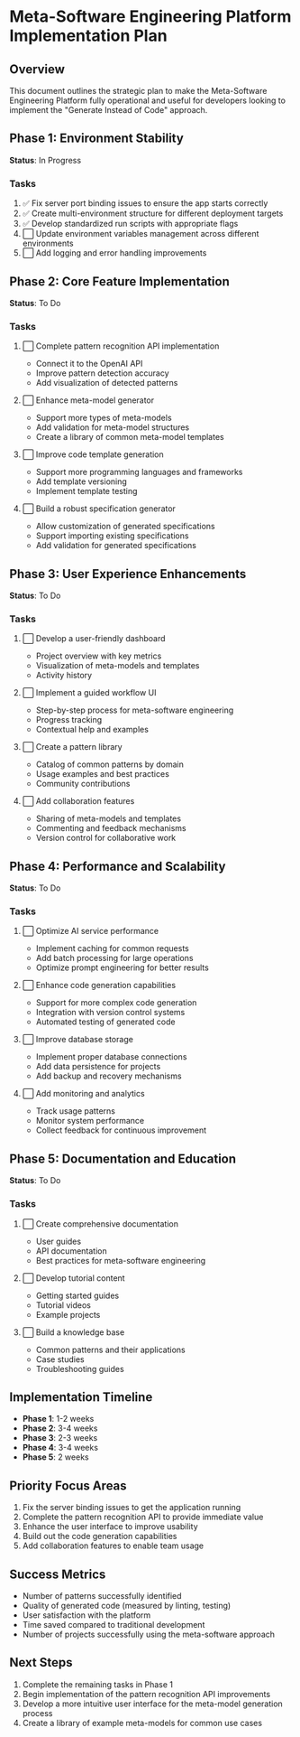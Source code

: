# Meta-Software Engineering Platform Implementation Plan

## Overview

This document outlines the strategic plan to make the Meta-Software Engineering Platform fully operational and useful for developers looking to implement the "Generate Instead of Code" approach.

## Phase 1: Environment Stability

**Status**: In Progress

### Tasks

1. ✅ Fix server port binding issues to ensure the app starts correctly
2. ✅ Create multi-environment structure for different deployment targets
3. ✅ Develop standardized run scripts with appropriate flags
4. ⬜ Update environment variables management across different environments
5. ⬜ Add logging and error handling improvements

## Phase 2: Core Feature Implementation

**Status**: To Do

### Tasks

1. ⬜ Complete pattern recognition API implementation
   - Connect it to the OpenAI API
   - Improve pattern detection accuracy
   - Add visualization of detected patterns

2. ⬜ Enhance meta-model generator
   - Support more types of meta-models
   - Add validation for meta-model structures
   - Create a library of common meta-model templates

3. ⬜ Improve code template generation
   - Support more programming languages and frameworks
   - Add template versioning
   - Implement template testing

4. ⬜ Build a robust specification generator
   - Allow customization of generated specifications
   - Support importing existing specifications
   - Add validation for generated specifications

## Phase 3: User Experience Enhancements

**Status**: To Do

### Tasks

1. ⬜ Develop a user-friendly dashboard
   - Project overview with key metrics
   - Visualization of meta-models and templates
   - Activity history

2. ⬜ Implement a guided workflow UI
   - Step-by-step process for meta-software engineering
   - Progress tracking
   - Contextual help and examples

3. ⬜ Create a pattern library
   - Catalog of common patterns by domain
   - Usage examples and best practices
   - Community contributions

4. ⬜ Add collaboration features
   - Sharing of meta-models and templates
   - Commenting and feedback mechanisms
   - Version control for collaborative work

## Phase 4: Performance and Scalability

**Status**: To Do

### Tasks

1. ⬜ Optimize AI service performance
   - Implement caching for common requests
   - Add batch processing for large operations
   - Optimize prompt engineering for better results

2. ⬜ Enhance code generation capabilities
   - Support for more complex code generation
   - Integration with version control systems
   - Automated testing of generated code

3. ⬜ Improve database storage
   - Implement proper database connections
   - Add data persistence for projects
   - Add backup and recovery mechanisms

4. ⬜ Add monitoring and analytics
   - Track usage patterns
   - Monitor system performance
   - Collect feedback for continuous improvement

## Phase 5: Documentation and Education

**Status**: To Do

### Tasks

1. ⬜ Create comprehensive documentation
   - User guides
   - API documentation
   - Best practices for meta-software engineering

2. ⬜ Develop tutorial content
   - Getting started guides
   - Tutorial videos
   - Example projects

3. ⬜ Build a knowledge base
   - Common patterns and their applications
   - Case studies
   - Troubleshooting guides

## Implementation Timeline

- **Phase 1**: 1-2 weeks
- **Phase 2**: 3-4 weeks
- **Phase 3**: 2-3 weeks
- **Phase 4**: 3-4 weeks
- **Phase 5**: 2 weeks

## Priority Focus Areas

1. Fix the server binding issues to get the application running
2. Complete the pattern recognition API to provide immediate value
3. Enhance the user interface to improve usability
4. Build out the code generation capabilities
5. Add collaboration features to enable team usage

## Success Metrics

- Number of patterns successfully identified
- Quality of generated code (measured by linting, testing)
- User satisfaction with the platform
- Time saved compared to traditional development
- Number of projects successfully using the meta-software approach

## Next Steps

1. Complete the remaining tasks in Phase 1
2. Begin implementation of the pattern recognition API improvements
3. Develop a more intuitive user interface for the meta-model generation process
4. Create a library of example meta-models for common use cases 